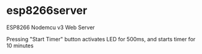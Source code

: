 # esp8266server
ESP8266 Nodemcu v3 Web Server

Pressing "Start Timer" button activates LED for 500ms, and starts timer for 10 minutes
